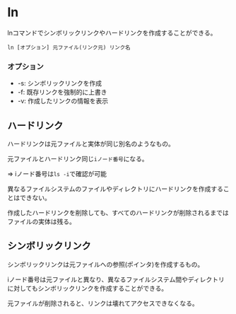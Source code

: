 # ln

lnコマンドでシンボリックリンクやハードリンクを作成することができる。

```
ln [オプション] 元ファイル(リンク元) リンク名
```

### オプション

- -s: シンボリックリンクを作成
- -f: 既存リンクを強制的に上書き
- -v: 作成したリンクの情報を表示

## ハードリンク

ハードリンクは元ファイルと実体が同じ別名のようなもの。

元ファイルとハードリンク同じ`iノード番号`になる。

=> iノード番号は`ls -i`で確認が可能

異なるファイルシステムのファイルやディレクトリにハードリンクを作成することはできない。

作成したハードリンクを削除しても、すべてのハードリンクが削除されるまではファイルの実体は残る。

## シンボリックリンク

シンボリックリンクは元ファイルへの参照(ポインタ)を作成するもの。

iノード番号は元ファイルと異なり、異なるファイルシステム間やディレクトリに対してもシンボリックリンクを作成することができる。

元ファイルが削除されると、リンクは壊れてアクセスできなくなる。

